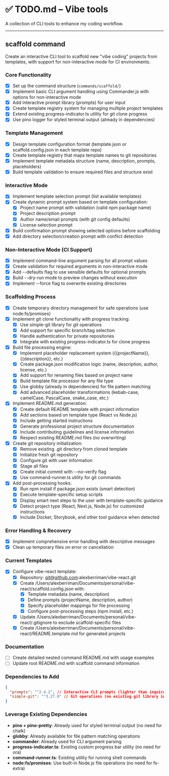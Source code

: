 # ✅ TODO.md – Vibe tools

A collection of CLI tools to enhance my coding workflow.

---

## scaffold command

Create an interactive CLI tool to scaffold new "vibe coding" projects from templates, with support for non-interactive mode for CI environments.

### Core Functionality

- [x] Set up the command structure (`commands/scaffold/`)
- [x] Implement basic CLI argument handling using Commander.js with options for non-interactive mode
- [x] Add interactive prompt library (prompts) for user input
- [x] Create template registry system for managing multiple project templates
- [x] Extend existing progress-indicator.ts utility for git clone progress
- [x] Use pino logger for styled terminal output (already in dependencies)

### Template Management

- [x] Design template configuration format (template.json or scaffold.config.json in each template repo)
- [x] Create template registry that maps template names to git repositories
- [x] Implement template metadata structure (name, description, prompts, placeholders)
- [x] Build template validation to ensure required files and structure exist

### Interactive Mode

- [x] Implement template selection prompt (list available templates)
- [x] Create dynamic prompt system based on template configuration:
  - [x] Project name prompt with validation (valid npm package name)
  - [x] Project description prompt
  - [x] Author name/email prompts (with git config defaults)
  - [x] License selection prompt
- [x] Build confirmation prompt showing selected options before scaffolding
- [x] Add directory selection/creation prompt with conflict detection

### Non-Interactive Mode (CI Support)

- [x] Implement command-line argument parsing for all prompt values
- [x] Create validation for required arguments in non-interactive mode
- [x] Add --defaults flag to use sensible defaults for optional prompts
- [x] Build --dry-run mode to preview changes without execution
- [x] Implement --force flag to overwrite existing directories

### Scaffolding Process

- [x] Create temporary directory management for safe operations (use node:fs/promises)
- [x] Implement git clone functionality with progress tracking:
  - [x] Use simple-git library for git operations
  - [x] Add support for specific branch/tag selection
  - [x] Handle authentication for private repositories
  - [x] Integrate with existing progress-indicator.ts for clone progress
- [x] Build file processing engine:
  - [x] Implement placeholder replacement system ({{projectName}}, {{description}}, etc.)
  - [x] Create package.json modification logic (name, description, author, license, etc.)
  - [x] Add support for renaming files based on project name
  - [x] Build template file processor for any file type
  - [x] Use globby (already in dependencies) for file pattern matching
  - [x] Add advanced placeholder transformations (kebab-case, camelCase, PascalCase, snake_case, etc.)
- [x] Implement README.md generation:
  - [x] Create default README template with project information
  - [x] Add sections based on template type (React vs Node.js)
  - [x] Include getting started instructions
  - [x] Generate professional project structure documentation
  - [x] Include contributing guidelines and license information
  - [x] Respect existing README.md files (no overwriting)
- [x] Create git repository initialization:
  - [x] Remove existing .git directory from cloned template
  - [x] Initialize fresh git repository
  - [x] Configure git with user information
  - [x] Stage all files
  - [x] Create initial commit with --no-verify flag
  - [x] Use command-runner.ts utility for git commands
- [x] Add post-processing hooks:
  - [x] Run npm install if package.json exists (smart detection)
  - [x] Execute template-specific setup scripts
  - [x] Display smart next steps to the user with template-specific guidance
  - [x] Detect project type (React, Next.js, Node.js) for customized instructions
  - [x] Include Docker, Storybook, and other tool guidance when detected

### Error Handling & Recovery

- [x] Implement comprehensive error handling with descriptive messages
- [x] Clean up temporary files on error or cancellation

### Current Templates

- [x] Configure vibe-react template:
  - [x] Repository: git@github.com:alexberriman/vibe-react.git
  - [x] Create /Users/alexberriman/Documents/personal/vibe-react/scaffold.config.json with:
    - [x] Template metadata (name, description)
    - [x] Define prompts (projectName, description, author)
    - [x] Specify placeholder mappings for file processing
    - [x] Configure post-processing steps (npm install, etc.)
  - [x] Update /Users/alexberriman/Documents/personal/vibe-react/.gitignore to exclude scaffold-specific files
  - [x] Create /Users/alexberriman/Documents/personal/vibe-react/README.template.md for generated projects

### Documentation

- [ ] Create detailed nested command README.md with usage examples
- [ ] Update root README.md with scaffold command information

### Dependencies to Add

```json
{
  "prompts": "^2.4.2", // Interactive CLI prompts (lighter than inquirer)
  "simple-git": "^3.27.0" // Git operations (no existing git library in project)
}
```

### Leverage Existing Dependencies

- **pino + pino-pretty**: Already used for styled terminal output (no need for chalk)
- **globby**: Already available for file pattern matching operations
- **commander**: Already used for CLI argument parsing
- **progress-indicator.ts**: Existing custom progress bar utility (no need for ora)
- **command-runner.ts**: Existing utility for running shell commands
- **node:fs/promises**: Use built-in Node.js file operations (no need for fs-extra)
